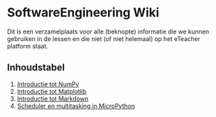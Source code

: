 # SoftwareEngineering Wiki
Dit is een verzamelplaats voor alle (beknopte) informatie die we kunnen gebruiken in de lessen en die niet (of niet helemaal) op het eTeacher platform staat.

## Inhoudstabel

1. [Introductie tot NumPy](Numpy.md)
2. [Introductie tot Matplotlib](MatPlotLib.md)
3. [Introductie tot Markdown](Markdown.md)
4. [Scheduler en multitasking in MicroPython](Scheduler.md)